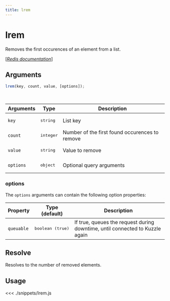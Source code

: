 ```yaml
---
title: lrem
---
```


# lrem

Removes the first occurences of an element from a list.

[[_Redis documentation_]](https://redis.io/commands/lrem)

## Arguments

```js
lrem(key, count, value, [options]);
```

<br/>

| Arguments | Type               | Description                                    |
| --------- | ------------------ | ---------------------------------------------- |
| `key`     | <pre>string</pre>  | List key                                       |
| `count`   | <pre>integer</pre> | Number of the first found occurences to remove |
| `value`   | <pre>string</pre>  | Value to remove                                |
| `options` | <pre>object</pre>  | Optional query arguments                       |

### options

The `options` arguments can contain the following option properties:

| Property   | Type (default)            | Description                                                                  |
| ---------- | ------------------------- | ---------------------------------------------------------------------------- |
| `queuable` | <pre>boolean (true)</pre> | If true, queues the request during downtime, until connected to Kuzzle again |

## Resolve

Resolves to the number of removed elements.

## Usage

<<< ./snippets/lrem.js
